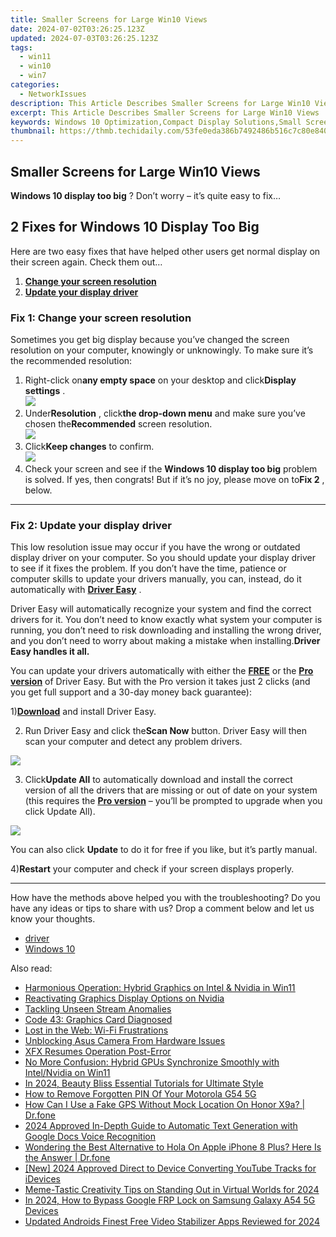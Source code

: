 ```yaml
---
title: Smaller Screens for Large Win10 Views
date: 2024-07-02T03:26:25.123Z
updated: 2024-07-03T03:26:25.123Z
tags:
  - win11
  - win10
  - win7
categories:
  - NetworkIssues
description: This Article Describes Smaller Screens for Large Win10 Views
excerpt: This Article Describes Smaller Screens for Large Win10 Views
keywords: Windows 10 Optimization,Compact Display Solutions,Small Screens Large Viewport Experiences,Streamlined Screen Design for Win10,Enhanced User Interface for Smaller Devices (SID),Best Practices for Mobile-Friendly Win10 Interfaces,Miniaturized Displays Maximizing Windows 10 Usability
thumbnail: https://thmb.techidaily.com/53fe0eda386b7492486b516c7c80e84033132f7114b2f25cabe5e7dae992e1e9.png
---
```


## Smaller Screens for Large Win10 Views

**Windows 10 display too big** ? Don’t worry – it’s quite easy to fix…

## 2 Fixes for Windows 10 Display Too Big

 Here are two easy fixes that have helped other users get normal display on their screen again. Check them out…

1. **[Change your screen resolution](#F1)**
2. [**Update your display driver**](#F2)

### **Fix 1: Change your screen resolution**

 Sometimes you get big display because you’ve changed the screen resolution on your computer, knowingly or unknowingly. To make sure it’s the recommended resolution:

1. Right-click on**any empty space** on your desktop and click**Display settings** .  
![](https://images.drivereasy.com/wp-content/uploads/2018/10/img_5bd2e21ce4cd4.jpg)
2. Under**Resolution** , click**the drop-down menu** and make sure you’ve chosen the**Recommended** screen resolution.  
![](https://images.drivereasy.com/wp-content/uploads/2018/10/img_5bd2e27ee9b46.jpg)
3. Click**Keep changes** to confirm.  
![](https://images.drivereasy.com/wp-content/uploads/2018/10/img_5bd2e308683d2.jpg)
4. Check your screen and see if the **Windows 10 display too big** problem is solved. If yes, then congrats! But if it’s no joy, please move on to**Fix 2** , below.

---

### **Fix 2: Update your display driver**

 This low resolution issue may occur if you have the wrong or outdated display driver on your computer. So you should update your display driver to see if it fixes the problem. If you don’t have the time, patience or computer skills to update your drivers manually, you can, instead, do it automatically with [**Driver Easy**](https://tools.techidaily.com/drivereasy/download/) .

 Driver Easy will automatically recognize your system and find the correct drivers for it. You don’t need to know exactly what system your computer is running, you don’t need to risk downloading and installing the wrong driver, and you don’t need to worry about making a mistake when installing.**Driver Easy handles it all.**

 You can update your drivers automatically with either the [**FREE**](https://tools.techidaily.com/drivereasy/download/) or the [**Pro version**](https://tools.techidaily.com/drivereasy/download/) of Driver Easy. But with the Pro version it takes just 2 clicks (and you get full support and a 30-day money back guarantee):

 1)[**Download**](https://tools.techidaily.com/drivereasy/download/) and install Driver Easy.

 2) Run Driver Easy and click the**Scan Now** button. Driver Easy will then scan your computer and detect any problem drivers.

![](https://images.drivereasy.com/wp-content/uploads/2018/10/img_5bd2ee46484b2.jpg)

 3) Click**Update All** to automatically download and install the correct version of all the drivers that are missing or out of date on your system (this requires the [**Pro version**](https://tools.techidaily.com/drivereasy/download/) – you’ll be prompted to upgrade when you click Update All).

![](https://images.drivereasy.com/wp-content/uploads/2018/10/img_5bd2ee5440679.jpg)

 You can also click **Update** to do it for free if you like, but it’s partly manual.

 4)**Restart** your computer and check if your screen displays properly.

---

 How have the methods above helped you with the troubleshooting? Do you have any ideas or tips to share with us? Drop a comment below and let us know your thoughts.

* [driver](https://tools.techidaily.com/drivereasy/download/)
* [Windows 10](https://tools.techidaily.com/drivereasy/download/)

<ins class="adsbygoogle"
     style="display:block"
     data-ad-format="autorelaxed"
     data-ad-client="ca-pub-7571918770474297"
     data-ad-slot="1223367746"></ins>



<ins class="adsbygoogle"
     style="display:block"
     data-ad-client="ca-pub-7571918770474297"
     data-ad-slot="8358498916"
     data-ad-format="auto"
     data-full-width-responsive="true"></ins>

<span class="atpl-alsoreadstyle">Also read:</span>
<div><ul>
<li><a href="https://network-issues.techidaily.com/harmonious-operation-hybrid-graphics-on-intel-and-nvidia-in-win11/"><u>Harmonious Operation: Hybrid Graphics on Intel & Nvidia in Win11</u></a></li>
<li><a href="https://network-issues.techidaily.com/reactivating-graphics-display-options-on-nvidia/"><u>Reactivating Graphics Display Options on Nvidia</u></a></li>
<li><a href="https://network-issues.techidaily.com/tackling-unseen-stream-anomalies/"><u>Tackling Unseen Stream Anomalies</u></a></li>
<li><a href="https://network-issues.techidaily.com/code-43-graphics-card-diagnosed/"><u>Code 43: Graphics Card Diagnosed</u></a></li>
<li><a href="https://network-issues.techidaily.com/lost-in-the-web-wi-fi-frustrations/"><u>Lost in the Web: Wi-Fi Frustrations</u></a></li>
<li><a href="https://network-issues.techidaily.com/unblocking-asus-camera-from-hardware-issues/"><u>Unblocking Asus Camera From Hardware Issues</u></a></li>
<li><a href="https://network-issues.techidaily.com/xfx-resumes-operation-post-error/"><u>XFX Resumes Operation Post-Error</u></a></li>
<li><a href="https://network-issues.techidaily.com/no-more-confusion-hybrid-gpus-synchronize-smoothly-with-intelnvidia-on-win11/"><u>No More Confusion: Hybrid GPUs Synchronize Smoothly with Intel/Nvidia on Win11</u></a></li>
<li><a href="https://youtube-videos.techidaily.com/in-2024-beauty-bliss-essential-tutorials-for-ultimate-style/"><u>In 2024, Beauty Bliss  Essential Tutorials for Ultimate Style</u></a></li>
<li><a href="https://android-unlock.techidaily.com/how-to-remove-forgotten-pin-of-your-motorola-g54-5g-by-drfone-android/"><u>How to Remove Forgotten PIN Of Your Motorola G54 5G</u></a></li>
<li><a href="https://fake-location.techidaily.com/how-can-i-use-a-fake-gps-without-mock-location-on-honor-x9a-drfone-by-drfone-virtual-android/"><u>How Can I Use a Fake GPS Without Mock Location On Honor X9a? | Dr.fone</u></a></li>
<li><a href="https://some-knowledge.techidaily.com/2024-approved-in-depth-guide-to-automatic-text-generation-with-google-docs-voice-recognition/"><u>2024 Approved  In-Depth Guide to Automatic Text Generation with Google Docs Voice Recognition</u></a></li>
<li><a href="https://fake-location.techidaily.com/wondering-the-best-alternative-to-hola-on-apple-iphone-8-plus-here-is-the-answer-drfone-by-drfone-virtual-ios/"><u>Wondering the Best Alternative to Hola On Apple iPhone 8 Plus? Here Is the Answer | Dr.fone</u></a></li>
<li><a href="https://facebook-video-share.techidaily.com/new-2024-approved-direct-to-device-converting-youtube-tracks-for-idevices/"><u>[New] 2024 Approved  Direct to Device  Converting YouTube Tracks for iDevices</u></a></li>
<li><a href="https://fox-access.techidaily.com/meme-tastic-creativity-tips-on-standing-out-in-virtual-worlds-for-2024/"><u>Meme-Tastic Creativity  Tips on Standing Out in Virtual Worlds for 2024</u></a></li>
<li><a href="https://android-frp.techidaily.com/in-2024-how-to-bypass-google-frp-lock-on-samsung-galaxy-a54-5g-devices-by-drfone-android/"><u>In 2024, How to Bypass Google FRP Lock on Samsung Galaxy A54 5G Devices</u></a></li>
<li><a href="https://video-content-creator.techidaily.com/updated-androids-finest-free-video-stabilizer-apps-reviewed-for-2024/"><u>Updated Androids Finest Free Video Stabilizer Apps Reviewed for 2024</u></a></li>
</ul></div>
